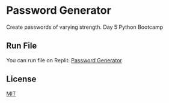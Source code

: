 # Password Generator

Create passwords of varying strength. Day 5 Python Bootcamp


## Run File
You can run file on Replit:
[Password Generator](https://replit.com/@megler/Day5-Password-Generator)

## License
[MIT](https://choosealicense.com/licenses/mit/)